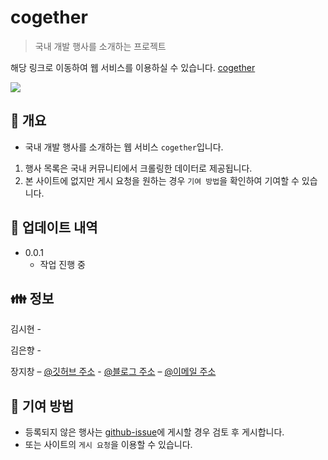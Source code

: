 # cogether
> 국내 개발 행사를 소개하는 프로젝트

해당 링크로 이동하여 웹 서비스를 이용하실 수 있습니다. [cogether](http://example.com)

![](../header.png)

## :book: 개요

- 국내 개발 행사를 소개하는 웹 서비스 `cogether`입니다.

1. 행사 목록은 국내 커뮤니티에서 크롤링한 데이터로 제공됩니다.
2. 본 사이트에 없지만 게시 요청을 원하는 경우 `기여 방법`을 확인하여 기여할 수 있습니다.



## :wrench: 업데이트 내역

* 0.0.1
    * 작업 진행 중

## :family: 정보

김시현 - 
 
김은향 - 

장지창 – [@깃허브 주소](https://github.com/jangjichang) - [@블로그 주소](https://planjang.tistory.com/) – [@이메일 주소](wlckd90@gmail.com)


## :pray: 기여 방법

- 등록되지 않은 행사는 [github-issue](https://github.com/prography/5th-cogether-back/issues)에 게시할 경우 검토 후 게시합니다.
- 또는 사이트의 `게시 요청`을 이용할 수 있습니다.